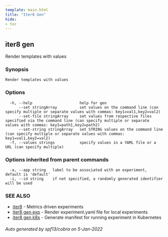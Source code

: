 ```yaml
---
template: main.html
title: "Iter8 Gen"
hide:
- toc
---
```


## iter8 gen

Render templates with values

### Synopsis


	Render templates with values

### Options

```
  -h, --help                     help for gen
      --set stringArray          set values on the command line (can specify multiple or separate values with commas: key1=val1,key2=val2)
      --set-file stringArray     set values from respective files specified via the command line (can specify multiple or separate values with commas: key1=path1,key2=path2)
      --set-string stringArray   set STRING values on the command line (can specify multiple or separate values with commas: key1=val1,key2=val2)
  -f, --values strings           specify values in a YAML file or a URL (can specify multiple)
```

### Options inherited from parent commands

```
  -a, --app string   label to be associated with an experiment, default is 'default'
  -i, --id string    if not specified, a randomly generated identifier will be used
```

### SEE ALSO

* [iter8](iter8.md)	 - Metrics driven experiments
* [iter8 gen exp](iter8_gen_exp.md)	 - Render experiment.yaml file for local experiments
* [iter8 gen k8s](iter8_gen_k8s.md)	 - Generate manifest for running experiment in Kubernetes

###### Auto generated by spf13/cobra on 5-Jan-2022
